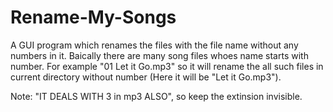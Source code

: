 # Rename-My-Songs
A GUI program which renames the files with the file name without any numbers in it. 
Baically there are many song files whoes name starts with number. For example "01 Let it Go.mp3" so it will rename the all such files in current directory without number (Here it will be "Let it Go.mp3").

Note: "IT DEALS WITH 3 in mp3 ALSO", so keep the extinsion invisible.
